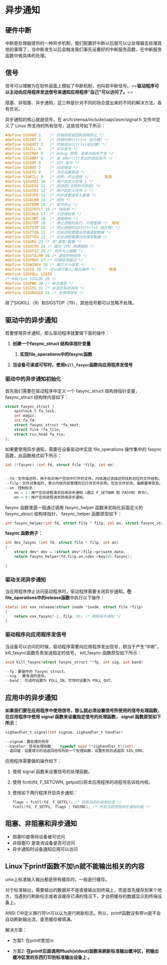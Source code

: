# 异步通知



## 硬件中断

中断是处理器提供的一种异步机制，我们配置好中断以后就可以让处理器去处理其他的事情了，当中断发生以后会触发我们事先设置好的中断服务函数，在中断服务函数中做具体的处理。



## 信号

信号可以理解为在软件层面上模拟了中断机制，也叫软中断信号。==**驱动程序可以主动向应用程序发送信号来通知应用程序“自己”可以访问了。**==

阻塞、非阻塞、异步通知，这三种是针对不同的场合提出来的不同的解决方法，各有优劣。

异步通知的核心就是信号，在 arch/xtensa/include/uapi/asm/signal.h 文件中定义了 Linux 所支持的所有信号，这些信号如下所示：

```c
#define SIGHUP 1 	/* 终端挂起或控制进程终止 */
#define SIGINT 2 	/* 终端中断(Ctrl+C 组合键) */
#define SIGQUIT 3 	/* 终端退出(Ctrl+\组合键) */
#define SIGILL 4 	/* 非法指令 */
#define SIGTRAP 5 	/* debug 使用，有断点指令产生 */
#define SIGABRT 6 	/* 由 abort(3)发出的退出指令 */
#define SIGIOT 6 	/* IOT 指令 */
#define SIGBUS 7 	/* 总线错误 */
#define SIGFPE 8 	/* 浮点运算错误 */
#define SIGKILL 9 	/* 杀死、终止进程 */		常用
#define SIGUSR1 10 	/* 用户自定义信号 1 */
#define SIGSEGV 11 	/* 段违例(无效的内存段) */
#define SIGUSR2 12 	/* 用户自定义信号 2 */
#define SIGPIPE 13 	/* 向非读管道写入数据 */
#define SIGALRM 14 	/* 闹钟 */
#define SIGTERM 15 	/* 软件终止 */
#define SIGSTKFLT 16 /* 栈异常 */
#define SIGCHLD 17 	/* 子进程结束 */
#define SIGCONT 18 	/* 进程继续 */
#define SIGSTOP 19 	/* 停止进程的执行，只是暂停 */	常用
#define SIGTSTP 20 	/* 停止进程的运行(Ctrl+Z 组合键) */
#define SIGTTIN 21 	/* 后台进程需要从终端读取数据 */
#define SIGTTOU 22 	/* 后台进程需要向终端写数据 */
#define SIGURG 23 /* 有"紧急"数据 */
#define SIGXCPU 24 /* 超过 CPU 资源限制 */
#define SIGXFSZ 25 /* 文件大小超额 */
#define SIGVTALRM 26 /* 虚拟时钟信号 */
#define SIGPROF 27 /* 时钟信号描述 */
#define SIGWINCH 28 /* 窗口大小改变 */
#define SIGIO 29 /* 可以进行输入/输出操作 */		常用
#define SIGPOLL SIGIO
/* #define SIGLOS 29 */
#define SIGPWR 30 /* 断点重启 */
#define SIGSYS 31 /* 非法的系统调用 */
#define SIGUNUSED 31 /* 未使用信号 */
```

除了SIGKILL（9）和SIGSTOP（19），其他信号都可以忽略不处理。



## 驱动中的异步通知

若要使用异步通知，那么驱动程序就要做下面的操作：

1. **创建一个fasync_struct 结构体指针变量**
   1. **实现file_operations中的fasync函数**

2. **当设备可读或可写时，使用`kill_fasync`函数向应用程序发信号**



### 驱动中的异步通知初始化

首先我们需要在驱动程序中定义一个 fasync_struct 结构体指针变量， fasync_struct 结构体内容如下：

```c
struct fasync_struct {
    spinlock_t fa_lock;
    int magic;
    int fa_fd;
    struct fasync_struct *fa_next;
    struct file *fa_file;
    struct rcu_head fa_rcu;
};
```



如果要使用异步通知，需要在设备驱动中实现 file_operations 操作集中的 fasync 函数，此函数格式如下所示：

```c
int (*fasync) (int fd, struct file *filp, int on)
    
    
--fd：文件描述符，用于标识用户空间中打开的文件。内核通过该描述符找到对应的文件结构。
--filp：文件对象指针，表示内核内部管理的已打开文件实例。包含文件状态、偏移量等信息。
--on：控制标志：
	on = 1：用户空间进程请求启用异步通知（通过 F_SETOWN 和 FASYNC 命令）。
	on = 0：用户空间进程请求禁用异步通知。
```

fasync 函数里面一般通过调用 fasync_helper 函数来初始化前面定义的 fasync_struct 结构体指针， fasync_helper 函数原型如下：

```c
int fasync_helper(int fd, struct file * filp, int on, struct fasync_struct **fapp)
```

**fasync 函数例子：**

```C
int dev_fasync (int fd, struct file * filp, int on)
{
    struct dev* dev = (struct dev*)filp->private_data;
    return fasync_helper(fd,filp,on,&dev->key[0].fasync);
   
}
```



### 驱动关闭异步通知

当应用程序停止访问驱动程序时，驱动程序需要关闭异步通知。**在file_operations中的release函数**中执行以下操作：

```c
static int xxx_release(struct inode *inode, struct file *filp)
{
	return xxx_fasync(-1, filp, 0); /* 删除异步通知 */
}
```





### 驱动程序向应用程序发信号

当设备可以访问的时候，驱动程序需要向应用程序发出信号，相当于产生“中断”。 kill_fasync函数负责发送指定的信号， kill_fasync 函数原型如下所示：

````c
void kill_fasync(struct fasync_struct **fp, int sig, int band)
    
--fp：要操作的 fasync_struct。
--sig： 要发送的信号。
--band： 可读时设置为 POLL_IN，可写时设置为 POLL_OUT。
````



## 应用中的异步通知

**如果我们要在应用程序中使用信号，那么就必须设置信号所使用的信号处理函数，在应用程序中使用 signal 函数来设置指定信号的处理函数， signal 函数原型如下所示：**

```c
sighandler_t signal(int signum, sighandler_t handler)
    
--signum：要处理的信号
--handler：信号处理函数	typedef void (*sighandler_t)(int)
--返回值：设置成功的话返回信号的前一个处理函数，设置失败的话返回 SIG_ERR。
```



应用程序需要做的操作如下：

1. 使用 signal 函数来设置信号的处理函数。

2. 使用 fcntl(fd, F_SETOWN, getpid())将本应用程序的进程号告诉给内核。

3. 使用如下两行程序开启异步通知：

   ```c
   flags = fcntl(fd, F_GETFL); /* 获取当前的进程状态 */
   fcntl(fd, F_SETFL, flags | FASYNC); /* 开启当前进程异步通知功能 */
   ```

   



## 阻塞、非阻塞和异步通知

- 阻塞IO是等待设备被可访问
- 非阻塞IO 是查询设备是否可访问
- 异步通知时设备通知应用可以访问





## Linux下printf函数不加\n就不能输出相关的内容

unix上标准输入输出都是带有缓存的，一般是行缓存。

对于标准输出，需要输出的数据并不是直接输出到终端上，而是首先缓存到某个地方，当遇到行刷新标志或者该缓存已满的情况下，才会把缓存的数据显示到终端设备上。

ANSI C中定义换行符\n可以认为是行刷新标志。所以，printf函数没有带\n是不会自动刷新输出流，直至缓存被填满。

解决方案：

- 方案1: 在printf里加\n

- 方案2: **在printf后面调用fflush(stdout)函数来刷新标准输出缓冲区，把输出缓冲区里的东西打印到标准输出设备上 。**
